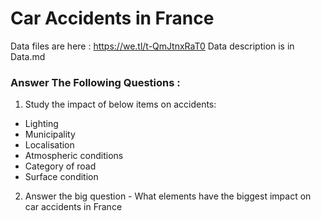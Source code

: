 # Car Accidents in France

Data files are here : https://we.tl/t-QmJtnxRaT0
Data description is in Data.md

### Answer The Following Questions :

1. Study the impact of below items on accidents:
 - Lighting
 - Municipality
 - Localisation
 - Atmospheric conditions
 - Category of road
 - Surface condition

 2. Answer the big question - What elements have the biggest impact on car accidents in France
